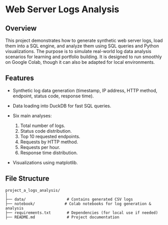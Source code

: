 # Web Server Logs Analysis

## Overview

This project demonstrates how to generate synthetic web server logs, load them into a SQL engine, and analyze them using SQL queries and Python visualizations. The purpose is to simulate real-world log data analysis scenarios for learning and portfolio building. It is designed to run smoothly on Google Colab, though it can also be adapted for local environments.

## Features

* Synthetic log data generation (timestamp, IP address, HTTP method, endpoint, status code, response time).
* Data loading into DuckDB for fast SQL queries.
* Six main analyses:

  1. Total number of logs.
  2. Status code distribution.
  3. Top 10 requested endpoints.
  4. Requests by HTTP method.
  5. Requests per hour.
  6. Response time distribution.
* Visualizations using matplotlib.

## File Structure

```
project_a_logs_analysis/
│
├── data/                  # Contains generated CSV logs
├── notebook/             # Colab notebooks for log generation & analysis
├── requirements.txt       # Dependencies (for local use if needed)
├── README.md              # Project documentation
```


